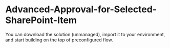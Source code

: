 # Advanced-Approval-for-Selected-SharePoint-Item

You can download the solution (unmanaged), import it to your environment, and start building on the top of preconfigured flow.
